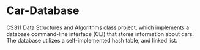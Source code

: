 # Car-Database
CS311 Data Structures and Algorithms class project, which implements a database command-line interface (CLI) that stores information about cars. The database utilizes a self-implemented hash table, and linked list.
